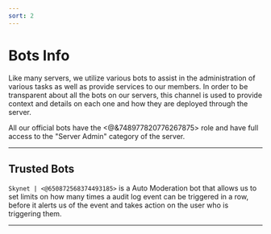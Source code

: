 ```yaml
---
sort: 2
---
```


# Bots Info

Like many servers, we utilize various bots to assist in the administration of various tasks as well as provide services to our members.  In order to be transparent about all the bots on our servers, this channel is used to provide context and details on each one and how they are deployed through the server.

All our official bots have the <@&748977820776267875> role and have full access to the "Server Admin" category of the server.

---

## Trusted Bots
`Skynet | <@650872568374493185>` is a Auto Moderation bot that allows us to set limits on how many times a audit log event can be triggered in a row,
before it alerts us of the event and takes action on the user who is triggering them.

---
